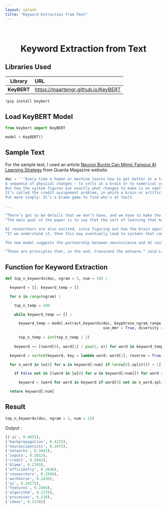 ```yaml
---
layout: splash
title: "Keyword Extraction from Text"
---
```


<br>

<center><h1>Keyword Extraction from Text</h1></center>

## Libraries Used

|    Library     | URL                        |
|:--------------:|:-------------------------- |
|   **KeyBERT**   | https://maartengr.github.io/KeyBERT        |

```bash
!pip install keybert
```

## Load KeyBERT Model

```python
from keybert import KeyBERT

model = KeyBERT()
```

## Sample Text

For the sample text, I used an article [Neuron Bursts Can Mimic Famous AI Learning Strategy](https://www.quantamagazine.org/brain-bursts-can-mimic-famous-ai-learning-strategy-20211018/) from Quanta Magazine website.

```python
doc = '''Every time a human or machine learns how to get better at a task, a trail of evidence is left behind.
A sequence of physical changes — to cells in a brain or to numerical values in an algorithm — underlie the improved performance.
But how the system figures out exactly what changes to make is no small feat.
It’s called the credit assignment problem, in which a brain or artificial intelligence system must pinpoint which pieces in its pipeline are responsible for errors and then make the necessary changes. 
Put more simply: It’s a blame game to find who’s at fault.

...

“There’s got to be details that we don’t have, and we have to make the model better,” said Naud. 
“The main goal of the paper is to say that the sort of learning that machines are doing can be approximated by physiological processes.”

AI researchers are also excited, since figuring out how the brain approximates backpropagation could ultimately improve how AI systems learn, too. 
“If we understand it, then this may eventually lead to systems that can solve computational problems as efficiently as the brain does,” said Marcel van Gerven, chair of the artificial intelligence department at the Donders Institute at Radboud University in the Netherlands.

The new model suggests the partnership between neuroscience and AI could also move beyond our understanding of each one alone and instead find the general principles that are necessary for brains and machines to be able to learn anything at all.

“These are principles that, in the end, transcend the wetware,” said Larkum.'''
```

## Function for Keyword Extraction

```python
def top_n_keywords(doc, ngram = 5, num = 10) :

  keyword = []; keyword_temp = []

  for n in range(ngram) :

    top_n_temp = 100

    while keyword_temp == [] :

      keyword_temp = model.extract_keywords(doc, keyphrase_ngram_range = (n+1, n+1), stop_words = 'english',
                                            use_mmr = True, diversity = 0.7, top_n = top_n_temp)
      
      top_n_temp = int(top_n_temp / 2)
    
    keyword += [(word[0], word[1] / pow(2, n)) for word in keyword_temp]

  keyword = sorted(keyword, key = lambda word: word[1], reverse = True)

  for n_word in [w[0] for w in keyword[:num] if len(w[0].split()) > 1] :

    if False not in [(word in [w[0] for w in keyword[:num]]) for word in n_word.split()] :

      keyword = [word for word in keyword if word[0] not in n_word.split()]

  return keyword[:num]
 ```
 
 ## Result
 
 ```python
 top_n_keywords(doc, ngram = 3, num = 15)
 ```
 
 Output :
 
 ```python
 [('ai', 0.4855),
 ('backpropagation', 0.4215),
 ('neuroscientists', 0.3475),
 ('networks', 0.3441),
 ('inputs', 0.3012),
 ('credit', 0.2942),
 ('blame', 0.2765),
 ('efficiently', 0.2646),
 ('researchers', 0.2504),
 ('workhorse', 0.2436),
 ('ai', 0.24275),
 ('features', 0.2404),
 ('algorithm', 0.2376),
 ('processes', 0.216),
 ('ideas', 0.2138)]
```
